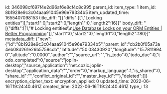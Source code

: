 id: 346098cf697f4e2d96af6e8cf4c8c995
parent_id: 
item_type: 1
item_id: 8b1928e9c3c04aaa91045e96e79334b5
item_updated_time: 1655407098153
title_diff: "[{\"diffs\":[[1,\"Locking entities\"]],\"start1\":0,\"start2\":0,\"length1\":0,\"length2\":16}]"
body_diff: "[{\"diffs\":[[1,\"# Locking entities\\\n[Use Database Locks on your ORM Entities | Better Programming](https://betterprogramming.pub/dont-forget-setting-database-locks-on-your-orm-entities-9cf4c074706)\"]],\"start1\":0,\"start2\":0,\"length1\":0,\"length2\":180}]"
metadata_diff: {"new":{"id":"8b1928e9c3c04aaa91045e96e79334b5","parent_id":"cb2b0f05a73a4eb08d261e26b5759ccb","latitude":"50.03430920","longitude":"15.78119940","altitude":"0.0000","author":"","source_url":"","is_todo":0,"todo_due":0,"todo_completed":0,"source":"joplin-desktop","source_application":"net.cozic.joplin-desktop","application_data":"","order":0,"markup_language":1,"is_shared":0,"share_id":"","conflict_original_id":"","master_key_id":""},"deleted":[]}
encryption_cipher_text: 
encryption_applied: 0
updated_time: 2022-06-16T19:24:40.461Z
created_time: 2022-06-16T19:24:40.461Z
type_: 13